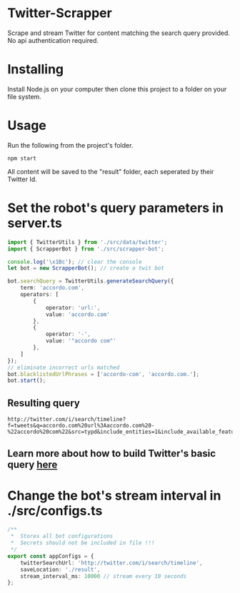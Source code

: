 # Twitter-Scrapper
Scrape and stream Twitter for content matching the search query provided. 
No api authentication required.


# Installing

Install Node.js on your computer then clone this project to a folder on your file system.

# Usage

Run the following from the project's folder.

```shell
npm start
```

All content will be saved to the "result" folder, each seperated by their Twitter Id.

# Set the robot's query parameters in server.ts

```ts
import { TwitterUtils } from './src/data/twitter';
import { ScrapperBot } from './src/scrapper-bot';

console.log('\x1Bc'); // clear the console
let bot = new ScrapperBot(); // create a twit bot

bot.searchQuery = TwitterUtils.generateSearchQuery({
    term: 'accordo.com',
    operators: [
        {
            operator: 'url:',
            value: 'accordo.com'
        },
        {
            operator: '-',
            value: '"accordo com"'
        },
    ]
});
// eliminate incorrect urls matched
bot.blacklistedUrlPhrases = ['accordo-com', 'accordo.com.'];
bot.start();
```
## Resulting query
``` shell
http://twitter.com/i/search/timeline?f=tweets&q=accordo.com%20url%3Aaccordo.com%20-%22accordo%20com%22&src=typd&include_entities=1&include_available_features=1&max_position=
```
## Learn more about how to build Twitter's basic query [here](https://developer.twitter.com/en/docs/tweets/rules-and-filtering/overview/standard-operators)

# Change the bot's stream interval in ./src/configs.ts

```ts
/**
 *  Stores all bot configurations
 *  Secrets should not be included in file !!!
 */
export const appConfigs = {
    twitterSearchUrl: 'http://twitter.com/i/search/timeline',
    saveLocation: './result',
    stream_interval_ms: 10000 // stream every 10 seconds
};
```
